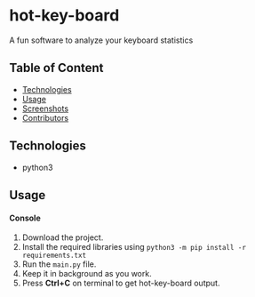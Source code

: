 # hot-key-board
A fun software to analyze your keyboard statistics
  
## Table of Content
- [Technologies](#technologies)
- [Usage](#usage)
- [Screenshots](#screenshots)
- [Contributors](#contributors)

## Technologies
- python3

## Usage
#### Console
1. Download the project.
3. Install the required libraries using `python3 -m pip install -r requirements.txt`
4. Run the `main.py` file.
5. Keep it in background as you work.
6. Press **Ctrl+C** on terminal to get hot-key-board output.
